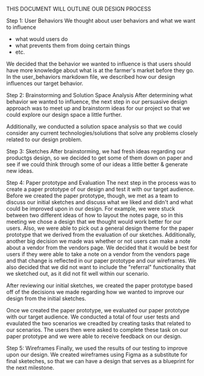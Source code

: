 THIS DOCUMENT WILL OUTLINE OUR DESIGN PROCESS

Step 1: User Behaviors
We thought about user behaviors and what we want to influence
- what would users do
- what prevents them from doing certain things
- etc.

We decided that the behavior we wanted to influence is that users should have more knowledge about what is at the farmer's market before they go.  In the user_behaviors markdown file, we described how our design influences our target behavior.

Step 2: Brainstorming and Solution Space Analysis
After determining what behavior we wanted to influence, the next step in our persuasive design approach was to meet up and brainstorm ideas for our project so that we could explore our design space a little further. 

Additionally, we conducted a solution space analysis so that we could consider any current technologies/solutions that solve any problems closely related to our design problem.

Step 3: Sketches
After brainstorming, we had fresh ideas regarding our productgs design, so we decided to get some of them down on paper and see if we could think through some of our ideas a little better & generate new ideas.  

Step 4: Paper prototype and Evaluation
The next step in the process was to create a paper prototype of our design and test it with our target audience.  Before we created the paper prototype, though, we met as a team to discuss our initial sketches and discuss what we liked and didn't and what could be improved upon in our design.  For example, we were stuck between two different ideas of how to layout the notes page, so in this meeting we chose a design that we thought would work better for our users. Also, we were able to pick out a general design theme for the paper prototype that we derived from the evaluation of our sketches. Additionally, another big decision we made was whether or not users can make a note about a vendor from the vendors page.  We decided that it would be best for users if they were able to take a note on a vendor from the vendors page and that change is reflected in our paper prototype and our wireframes. We also decided that we did not want to include the "referral" functionality that we sketched out, as it did not fit well within our scenario.

After reviewing our initial sketches, we created the paper prototype based off of the decisions we made regarding how we wanted to improve our design from the initial sketches.  

Once we created the paper prototype, we evaluated our paper prototype with our target audience.  We conducted a total of four user tests and evaulated the two scenarios we creadted by creating tasks that related to our scenarios.  The users then were asked to complete these task on our paper prototype and we were able to receive feedback on our design.  

Step 5: Wireframes
Finally, we used the results of our testing to improve upon our design.  We created wireframes using Figma as a substitute for final sketeches, so that we can have a design that serves as a blueprint for the next milestone. 